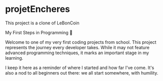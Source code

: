 # projetEncheres
This project is a clone of LeBonCoin

My First Steps in Programming 🚀

Welcome to one of my very first coding projects from school. This project represents the journey every developer takes. While it may not feature advanced programming techniques, it marks an important stage in my learning.

I keep it here as a reminder of where I started and how far I've come. It's also a nod to all beginners out there: we all start somewhere, with humility.
